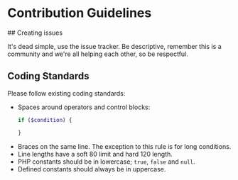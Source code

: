 # Contribution Guidelines

## Creating issues

It's dead simple, use the issue tracker. Be descriptive, remember this is a community and we're all helping each other, so be respectful.

## Coding Standards

Please follow existing coding standards:

- Spaces around operators and control blocks:
    ```php
    if ($condition) {

    }
    ```
- Braces on the same line. The exception to this rule is for long conditions.
- Line lengths have a soft 80 limit and hard 120 length.
- PHP constants should be in lowercase; `true`, `false` and `null`.
- Defined constants should always be in uppercase.
